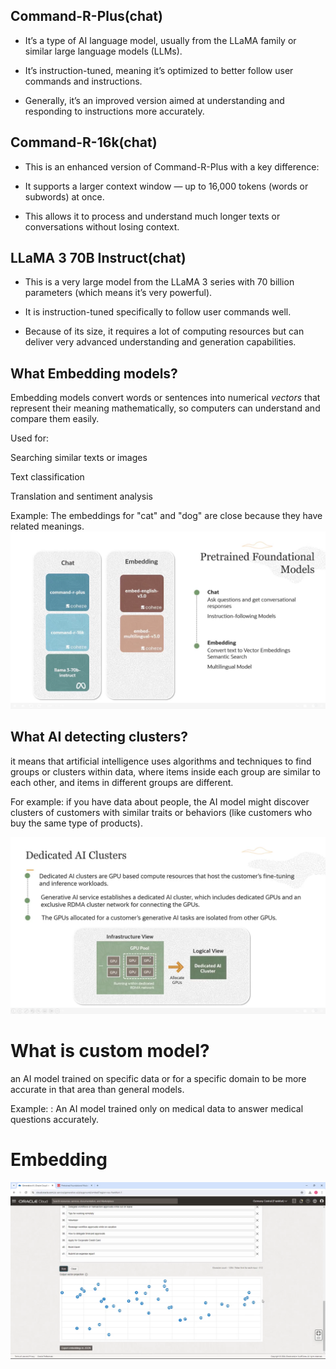 ##  Command-R-Plus(chat)
  * It’s a type of AI language model, usually from the LLaMA family or similar large language models (LLMs).

  * It’s instruction-tuned, meaning it’s optimized to better follow user commands and instructions.

  * Generally, it’s an improved version aimed at understanding and responding to instructions more accurately.

## Command-R-16k(chat)

  * This is an enhanced version of Command-R-Plus with a key difference:

  * It supports a larger context window — up to 16,000 tokens (words or subwords) at once.

  * This allows it to process and understand much longer texts or conversations without losing context.

## LLaMA 3 70B Instruct(chat)

  * This is a very large model from the LLaMA 3 series with 70 billion parameters (which means it’s very powerful).

  * It is instruction-tuned specifically to follow user commands well.

  * Because of its size, it requires a lot of computing resources but can deliver very advanced understanding and generation capabilities.


## What Embedding  models?

Embedding models convert words or sentences into numerical *vectors* that represent their meaning mathematically, so computers can understand and compare them easily.

   Used for:

   Searching similar texts or images

   Text classification

   Translation and sentiment analysis

Example: The embeddings for "cat" and "dog" are close because they have related meanings.
![chat](../images/chat_embedding.png)



## What AI detecting clusters?

it means that artificial intelligence uses algorithms and techniques to find groups or clusters within data, where items inside each group are similar to each other, and items in different groups are different.

 For example:
   if you have data about people, the AI model might discover clusters of customers with similar traits or behaviors (like customers who buy the same type of products).

![chat](../images/cluster.png)


# What is custom model?
 an AI model trained on specific data or for a specific domain to be more accurate in that area than general models.

 Example: : An AI model trained only on medical data to answer medical questions accurately.

 # Embedding 

![empad](../images/empadding.png)

